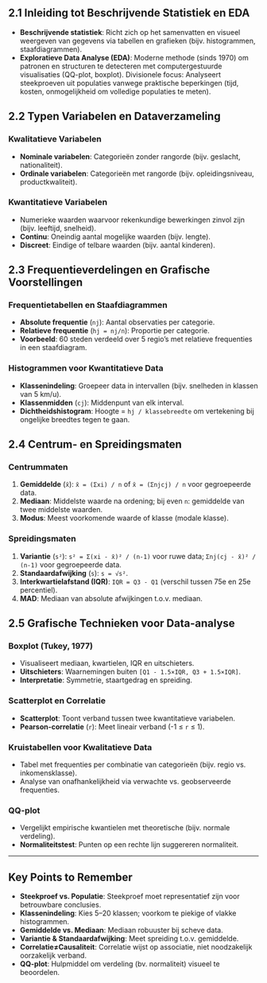 ## 2.1 Inleiding tot Beschrijvende Statistiek en EDA

- **Beschrijvende statistiek**: Richt zich op het samenvatten en visueel weergeven van gegevens via tabellen en grafieken (bijv. histogrammen, staafdiagrammen).
- **Exploratieve Data Analyse (EDA)**: Moderne methode (sinds 1970) om patronen en structuren te detecteren met computergestuurde visualisaties (QQ-plot, boxplot).
  Divisionele focus: Analyseert steekproeven uit populaties vanwege praktische beperkingen (tijd, kosten, onmogelijkheid om volledige populaties te meten).

## 2.2 Typen Variabelen en Dataverzameling

### Kwalitatieve Variabelen

- **Nominale variabelen**: Categorieën zonder rangorde (bijv. geslacht, nationaliteit).
- **Ordinale variabelen**: Categorieën met rangorde (bijv. opleidingsniveau, productkwaliteit).

### Kwantitatieve Variabelen

- Numerieke waarden waarvoor rekenkundige bewerkingen zinvol zijn (bijv. leeftijd, snelheid).
- **Continu**: Oneindig aantal mogelijke waarden (bijv. lengte).
- **Discreet**: Eindige of telbare waarden (bijv. aantal kinderen).

## 2.3 Frequentieverdelingen en Grafische Voorstellingen

### Frequentietabellen en Staafdiagrammen

- **Absolute frequentie** (`nj`): Aantal observaties per categorie.
- **Relatieve frequentie** (`hj = nj/n`): Proportie per categorie.
- **Voorbeeld**: 60 steden verdeeld over 5 regio’s met relatieve frequenties in een staafdiagram.

### Histogrammen voor Kwantitatieve Data

- **Klassenindeling**: Groepeer data in intervallen (bijv. snelheden in klassen van 5 km/u).
- **Klassenmidden** (`cj`): Middenpunt van elk interval.
- **Dichtheidshistogram**: Hoogte = `hj / klassebreedte` om vertekening bij ongelijke breedtes tegen te gaan.

## 2.4 Centrum- en Spreidingsmaten

### Centrummaten

1. **Gemiddelde** (`x̄`):
   `x̄ = (Σxi) / n` of `x̄ = (Σnjcj) / n` voor gegroepeerde data.
2. **Mediaan**: Middelste waarde na ordening; bij even `n`: gemiddelde van twee middelste waarden.
3. **Modus**: Meest voorkomende waarde of klasse (modale klasse).

### Spreidingsmaten

1. **Variantie** (`s²`):
   `s² = Σ(xi - x̄)² / (n-1)` voor ruwe data; `Σnj(cj - x̄)² / (n-1)` voor gegroepeerde data.
2. **Standaardafwijking** (`s`): `s = √s²`.
3. **Interkwartielafstand (IQR)**:
   `IQR = Q3 - Q1` (verschil tussen 75e en 25e percentiel).
4. **MAD**: Mediaan van absolute afwijkingen t.o.v. mediaan.

## 2.5 Grafische Technieken voor Data-analyse

### Boxplot (Tukey, 1977)

- Visualiseert mediaan, kwartielen, IQR en uitschieters.
- **Uitschieters**: Waarnemingen buiten `[Q1 - 1.5×IQR, Q3 + 1.5×IQR]`.
- **Interpretatie**: Symmetrie, staartgedrag en spreiding.

### Scatterplot en Correlatie

- **Scatterplot**: Toont verband tussen twee kwantitatieve variabelen.
- **Pearson-correlatie** (`r`): Meet lineair verband (-1 ≤ `r` ≤ 1).

### Kruistabellen voor Kwalitatieve Data

- Tabel met frequenties per combinatie van categorieën (bijv. regio vs. inkomensklasse).
- Analyse van onafhankelijkheid via verwachte vs. geobserveerde frequenties.

### QQ-plot

- Vergelijkt empirische kwantielen met theoretische (bijv. normale verdeling).
- **Normaliteitstest**: Punten op een rechte lijn suggereren normaliteit.

---

## Key Points to Remember

- **Steekproef vs. Populatie**: Steekproef moet representatief zijn voor betrouwbare conclusies.
- **Klassenindeling**: Kies 5–20 klassen; voorkom te piekige of vlakke histogrammen.
- **Gemiddelde vs. Mediaan**: Mediaan robuuster bij scheve data.
- **Variantie & Standaardafwijking**: Meet spreiding t.o.v. gemiddelde.
- **Correlatie≠Causaliteit**: Correlatie wijst op associatie, niet noodzakelijk oorzakelijk verband.
- **QQ-plot**: Hulpmiddel om verdeling (bv. normaliteit) visueel te beoordelen.
